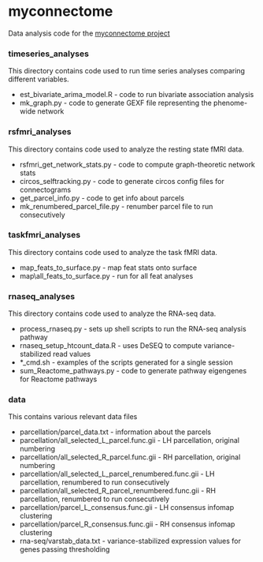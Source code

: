 # myconnectome

Data analysis code for the [myconnectome project](http://www.myconnectome.org/)

### timeseries_analyses

This directory contains code used to run time series analyses comparing different variables.

* est\_bivariate\_arima_model.R - code to run bivariate association analysis
* mk_graph.py - code to generate GEXF file representing the phenome-wide network

### rsfmri_analyses 

This directory contains code used to analyze the resting state fMRI data.

* rsfmri\_get\_network\_stats.py - code to compute graph-theoretic network stats
* circos_selftracking.py - code to generate circos config files for connectograms
* get\_parcel_info.py - code to get info about parcels
* mk\_renumbered_parcel_file.py - renumber parcel file to run consecutively

### taskfmri_analyses 

This directory contains code used to analyze the task fMRI data.

* map\_feats\_to_surface.py - map feat stats onto surface
* map\all\_feats\_to_surface.py - run for all feat analyses

### rnaseq_analyses 

This directory contains code used to analyze the RNA-seq data.

* process\_rnaseq.py - sets up shell scripts to run the RNA-seq analysis pathway
* rnaseq\_setup\_htcount\_data.R - uses DeSEQ to compute variance-stabilized read values
* \*_cmd.sh - examples of the scripts generated for a single session
* sum\_Reactome\_pathways.py - code to generate pathway eigengenes for Reactome pathways

### data

This contains various relevant data files

* parcellation/parcel_data.txt - information about the parcels
* parcellation/all\_selected\_L\_parcel.func.gii - LH parcellation, original numbering
* parcellation/all\_selected\_R\_parcel.func.gii - RH parcellation, original numbering
* parcellation/all\_selected\_L\_parcel_renumbered.func.gii - LH parcellation, renumbered to run consecutively
* parcellation/all\_selected\_R\_parcel_renumbered.func.gii - RH parcellation, renumbered to run consecutively
* parcellation/parcel_L_consensus.func.gii - LH consensus infomap clustering
* parcellation/parcel_R_consensus.func.gii - RH consensus infomap clustering
* rna-seq/varstab_data.txt - variance-stabilized expression values for genes passing thresholding

